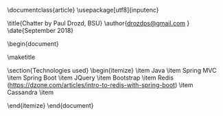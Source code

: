 \documentclass{article}
\usepackage[utf8]{inputenc}

\title{Chatter by Paul Drozd, BSU}
\author{drozdps@gmail.com }
\date{September 2018}

\begin{document}

\maketitle

\section{Technologies used}
\begin{itemize}
    \item Java
    \item Spring MVC
    \item Spring Boot
    \item JQuery
    \item Bootstrap
    \item Redis (https://dzone.com/articles/intro-to-redis-with-spring-boot)
    \item Cassandra
    \item 
    
\end{itemize}
\end{document}
